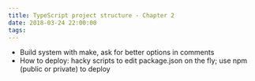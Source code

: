 ```yaml
---
title: TypeScript project structure - Chapter 2
date: 2018-03-24 22:00:00
tags:
---
```


- Build system with make, ask for better options in comments
- How to deploy: hacky scripts to edit package.json on the fly; use npm (public or private) to deploy
